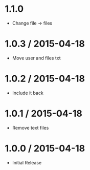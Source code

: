 1.1.0
==================

  * Change file -> files

1.0.3 / 2015-04-18
==================

  * Move user and files txt

1.0.2 / 2015-04-18
==================

  * Include it back

1.0.1 / 2015-04-18
==================

  * Remove text files

1.0.0 / 2015-04-18
==================

  * Initial Release
